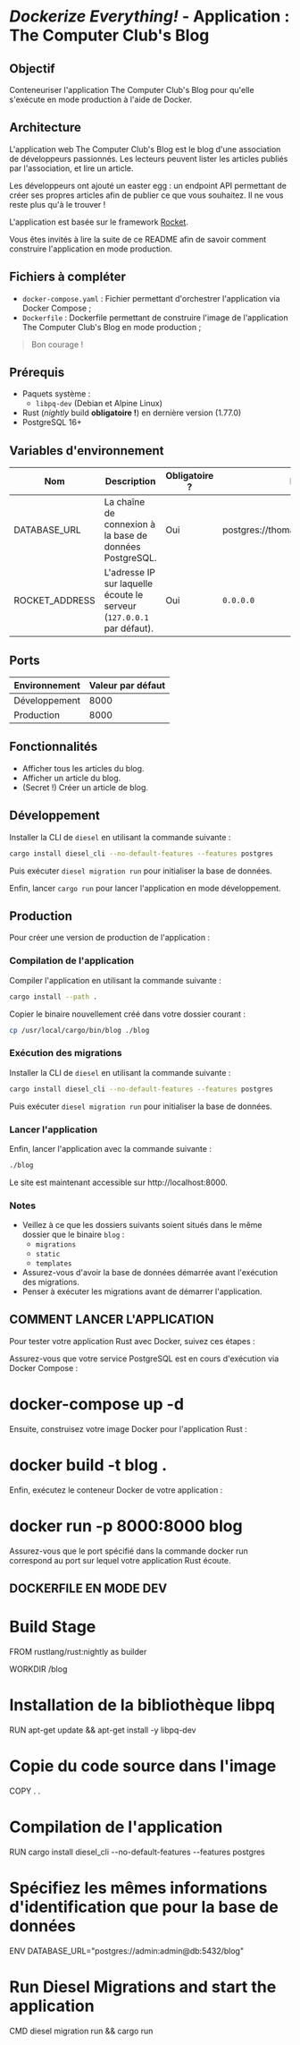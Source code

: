 # *Dockerize Everything!* - Application : The Computer Club's Blog

## Objectif

Conteneuriser l'application The Computer Club's Blog pour qu'elle s'exécute en mode production à l'aide de Docker.

## Architecture

L'application web The Computer Club's Blog est le blog d'une association de développeurs passionnés. Les lecteurs
peuvent lister les articles publiés par l'association, et lire un article.

Les développeurs ont ajouté un easter egg : un endpoint API permettant de créer ses propres articles afin de publier
ce que vous souhaitez. Il ne vous reste plus qu'à le trouver !

L'application est basée sur le framework [Rocket](https://rocket.rs/).

Vous êtes invités à lire la suite de ce README afin de savoir comment construire l'application en mode production.

## Fichiers à compléter

- `docker-compose.yaml` : Fichier permettant d'orchestrer l'application via Docker Compose ;
- `Dockerfile` : Dockerfile permettant de construire l'image de l'application The Computer Club's Blog en mode
  production ;

> Bon courage !

## Prérequis

- Paquets système :
    - `libpq-dev` (Debian et Alpine Linux)
- Rust (*nightly* build **obligatoire !**) en dernière version (1.77.0)
- PostgreSQL 16+

## Variables d'environnement

| Nom            | Description                                                           | Obligatoire ? | Exemple                              |
|----------------|-----------------------------------------------------------------------|---------------|--------------------------------------|
| DATABASE_URL   | La chaîne de connexion à la base de données PostgreSQL.               | Oui           | postgres://thomas:admin@db:5432/blog |
| ROCKET_ADDRESS | L'adresse IP sur laquelle écoute le serveur (`127.0.0.1` par défaut). | Oui           | `0.0.0.0`                            |

## Ports

| Environnement | Valeur par défaut |
|---------------|-------------------|
| Développement | 8000              |
| Production    | 8000              |

## Fonctionnalités

- Afficher tous les articles du blog.
- Afficher un article du blog.
- (Secret !) Créer un article de blog.

## Développement

Installer la CLI de `diesel` en utilisant la commande suivante :

```bash
cargo install diesel_cli --no-default-features --features postgres
```

Puis exécuter `diesel migration run` pour initialiser la base de données.

Enfin, lancer `cargo run` pour lancer l'application en mode développement.

## Production

Pour créer une version de production de l'application :

### Compilation de l'application

Compiler l'application en utilisant la commande suivante :

```bash
cargo install --path .
```

Copier le binaire nouvellement créé dans votre dossier courant :

```bash
cp /usr/local/cargo/bin/blog ./blog
```

### Exécution des migrations

Installer la CLI de `diesel` en utilisant la commande suivante :

```bash
cargo install diesel_cli --no-default-features --features postgres
```

Puis exécuter `diesel migration run` pour initialiser la base de données.

### Lancer l'application

Enfin, lancer l'application avec la commande suivante :

```bash
./blog  
```

Le site est maintenant accessible sur http://localhost:8000.

### Notes

- Veillez à ce que les dossiers suivants soient situés dans le même dossier que le binaire `blog` :
    - `migrations`
    - `static`
    - `templates`
- Assurez-vous d'avoir la base de données démarrée avant l'exécution des migrations.
- Penser à exécuter les migrations avant de démarrer l'application.




## COMMENT LANCER L'APPLICATION
Pour tester votre application Rust avec Docker, suivez ces étapes :

Assurez-vous que votre service PostgreSQL est en cours d'exécution via Docker Compose :

# docker-compose up -d
Ensuite, construisez votre image Docker pour l'application Rust :

# docker build -t blog .
Enfin, exécutez le conteneur Docker de votre application :


# docker run -p 8000:8000 blog
Assurez-vous que le port spécifié dans la commande docker run correspond au port sur lequel votre application Rust écoute.

## DOCKERFILE EN MODE DEV

# Build Stage
FROM rustlang/rust:nightly as builder

WORKDIR /blog

# Installation de la bibliothèque libpq
RUN apt-get update && apt-get install -y libpq-dev

# Copie du code source dans l'image
COPY . .

# Compilation de l'application
RUN cargo install diesel_cli --no-default-features --features postgres

# Spécifiez les mêmes informations d'identification que pour la base de données
ENV DATABASE_URL="postgres://admin:admin@db:5432/blog"

# Run Diesel Migrations and start the application
CMD diesel migration run && cargo run
